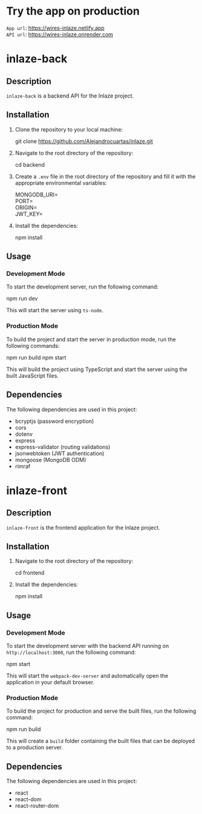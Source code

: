 # Try the app on production

  `App url`: https://wires-inlaze.netlify.app  
  `API url`: https://wires-inlaze.onrender.com
  
# inlaze-back

## Description

`inlaze-back` is a backend API for the Inlaze project.

## Installation

1. Clone the repository to your local machine:

    git clone https://github.com/Alejandrocuartas/inlaze.git

2. Navigate to the root directory of the repository:

    cd backend

3. Create a `.env` file in the root directory of the repository and fill it with the appropriate environmental variables:

    MONGODB_URI=<your MongoDB URI>  
    PORT=<the port number you want to use>  
    ORIGIN=<the origin URL for CORS>  
    JWT_KEY=<your JWT secret key>

4. Install the dependencies:

    npm install

## Usage

### Development Mode
To start the development server, run the following command:

npm run dev

This will start the server using `ts-node`.

### Production Mode
To build the project and start the server in production mode, run the following commands:

npm run build
npm start

This will build the project using TypeScript and start the server using the built JavaScript files.

## Dependencies

The following dependencies are used in this project:

- bcryptjs (password encryption)
- cors
- dotenv
- express
- express-validator (routing validations)
- jsonwebtoken (JWT authentication)
- mongoose (MongoDB ODM)
- rimraf

# inlaze-front

## Description

`inlaze-front` is the frontend application for the Inlaze project.

## Installation

1. Navigate to the root directory of the repository:

    cd frontend

2. Install the dependencies:

    npm install


## Usage

### Development Mode
To start the development server with the backend API running on `http://localhost:3000`, run the following command:

npm start

This will start the `webpack-dev-server` and automatically open the application in your default browser.

### Production Mode
To build the project for production and serve the built files, run the following command:

npm run build

This will create a `build` folder containing the built files that can be deployed to a production server.

## Dependencies

The following dependencies are used in this project:

- react
- react-dom
- react-router-dom
